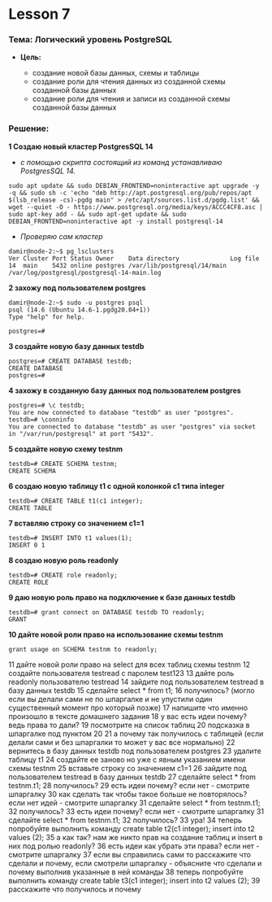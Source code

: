 # Lesson 7
### Тема: Логический уровень PostgreSQL

* __Цель:__

  * создание новой базы данных, схемы и таблицы
  * создание роли для чтения данных из созданной схемы созданной базы данных
  * создание роли для чтения и записи из созданной схемы созданной базы данных

### Решение:
__1 Cоздаю новый кластер PostgresSQL 14__
  * _c помощью скрипта состоящий из команд устанавливаю PostgresSQL 14._
```
sudo apt update && sudo DEBIAN_FRONTEND=noninteractive apt upgrade -y -q && sudo sh -c 'echo "deb http://apt.postgresql.org/pub/repos/apt $(lsb_release -cs)-pgdg main" > /etc/apt/sources.list.d/pgdg.list' && wget --quiet -O - https://www.postgresql.org/media/keys/ACCC4CF8.asc | sudo apt-key add - && sudo apt-get update && sudo DEBIAN_FRONTEND=noninteractive apt -y install postgresql-14
```
  * _Проверяю сам кластер_
```
damir@node-2:~$ pg_lsclusters
Ver Cluster Port Status Owner    Data directory              Log file
14  main    5432 online postgres /var/lib/postgresql/14/main /var/log/postgresql/postgresql-14-main.log
```

__2 захожу под пользователем postgres__
```
damir@node-2:~$ sudo -u postgres psql
psql (14.6 (Ubuntu 14.6-1.pgdg20.04+1))
Type "help" for help.

postgres=# 
```

__3 создайте новую базу данных testdb__

```
postgres=# CREATE DATABASE testdb;
CREATE DATABASE
postgres=#
```
__4 захожу в созданную базу данных под пользователем postgres__
```
postgres=# \c testdb;
You are now connected to database "testdb" as user "postgres".
testdb=# \conninfo
You are connected to database "testdb" as user "postgres" via socket in "/var/run/postgresql" at port "5432".
```
__5 создайте новую схему testnm__
```
testdb=# CREATE SCHEMA testnm;
CREATE SCHEMA
```

__6 создаю новую таблицу t1 с одной колонкой c1 типа integer__
```
testdb=# CREATE TABLE t1(c1 integer);
CREATE TABLE
```

__7 вставляю строку со значением c1=1__
```
testdb=# INSERT INTO t1 values(1);
INSERT 0 1
```

__8 создаю новую роль readonly__
```
testdb=# CREATE role readonly;
CREATE ROLE
```

__9 даю новую роль право на подключение к базе данных testdb__
```
testdb=# grant connect on DATABASE testdb TO readonly;
GRANT
```

__10 дайте новой роли право на использование схемы testnm__

```
grant usage on SCHEMA testnm to readonly;
```




11 дайте новой роли право на select для всех таблиц схемы testnm
12 создайте пользователя testread с паролем test123
13 дайте роль readonly пользователю testread
14 зайдите под пользователем testread в базу данных testdb
15 сделайте select * from t1;
16 получилось? (могло если вы делали сами не по шпаргалке и не упустили один существенный момент про который позже)
17 напишите что именно произошло в тексте домашнего задания
18 у вас есть идеи почему? ведь права то дали?
19 посмотрите на список таблиц
20 подсказка в шпаргалке под пунктом 20
21 а почему так получилось с таблицей (если делали сами и без шпаргалки то может у вас все нормально)
22 вернитесь в базу данных testdb под пользователем postgres
23 удалите таблицу t1
24 создайте ее заново но уже с явным указанием имени схемы testnm
25 вставьте строку со значением c1=1
26 зайдите под пользователем testread в базу данных testdb
27 сделайте select * from testnm.t1;
28 получилось?
29 есть идеи почему? если нет - смотрите шпаргалку
30 как сделать так чтобы такое больше не повторялось? если нет идей - смотрите шпаргалку
31 сделайте select * from testnm.t1;
32 получилось?
33 есть идеи почему? если нет - смотрите шпаргалку
31 сделайте select * from testnm.t1;
32 получилось?
33 ура!
34 теперь попробуйте выполнить команду create table t2(c1 integer); insert into t2 values (2);
35 а как так? нам же никто прав на создание таблиц и insert в них под ролью readonly?
36 есть идеи как убрать эти права? если нет - смотрите шпаргалку
37 если вы справились сами то расскажите что сделали и почему, если смотрели шпаргалку - объясните что сделали и почему выполнив указанные в ней команды
38 теперь попробуйте выполнить команду create table t3(c1 integer); insert into t2 values (2);
39 расскажите что получилось и почему 


